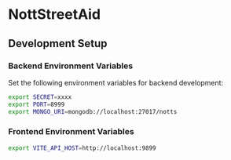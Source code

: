 # NottStreetAid

## Development Setup

### Backend Environment Variables

Set the following environment variables for backend development:

```bash
export SECRET=xxxx
export PORT=8999
export MONGO_URI=mongodb://localhost:27017/notts
```

### Frontend Environment Variables
```bash
export VITE_API_HOST=http://localhost:9899
```